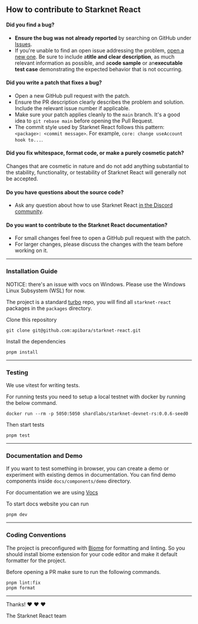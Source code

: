 ## How to contribute to Starknet React

#### **Did you find a bug?**

* **Ensure the bug was not already reported** by searching on GitHub under [Issues](https://github.com/apibara/starknet-react/issues).
* If you're unable to find an open issue addressing the problem, [open a new one](https://github.com/apibara/starknet-react/issues/new). Be sure to include a**title and clear description**, as much relevant information as possible, and a**code sample** or an**executable test case** demonstrating the expected behavior that is not occurring.

#### **Did you write a patch that fixes a bug?**

* Open a new GitHub pull request with the patch.
* Ensure the PR description clearly describes the problem and solution. Include the relevant issue number if applicable.
* Make sure your patch applies cleanly to the `main` branch. It's a good idea to `git rebase main` before opening the Pull Request.
* The commit style used by Starknet React follows this pattern: `<package>: <commit message>`. For example, `core: change useAccount hook to...`.

#### **Did you fix whitespace, format code, or make a purely cosmetic patch?**

Changes that are cosmetic in nature and do not add anything substantial to the stability, functionality, or testability of Starknet React will generally not be accepted.

#### **Do you have questions about the source code?**

* Ask any question about how to use Starknet React [in the Discord community](https://discord.gg/m7B92CNFNt).

#### **Do you want to contribute to the Starknet React documentation?**

* For small changes feel free to open a GitHub pull request with the patch.
* For larger changes, please discuss the changes with the team before working on it.

---

### Installation Guide

NOTICE: there's an issue with vocs on Windows. Please use the Windows Linux Subsystem (WSL) for now.

The project is a standard [turbo](https://turbo.build/repo/docs) repo, you will find all `starknet-react` packages in the `packages` directory.

Clone this repository

```
git clone git@github.com:apibara/starknet-react.git
```

Install the dependencies

```
pnpm install
```

---

### Testing

We use vitest for writing tests.

For running tests you need to setup a local testnet with docker by running the below command.

```
docker run --rm -p 5050:5050 shardlabs/starknet-devnet-rs:0.0.6-seed0
```

Then start tests

```
pnpm test
```

---

### Documentation and Demo

If you want to test something in browser, you can create a demo or experiment with existing demos in documentation. You can find demo components inside `docs/components/demo` directory.

For documentation we are using [Vocs](https://vocs.dev/)

To start docs website you can run

```
pnpm dev
```

---

### Coding Conventions

The project is preconfigured with [Biome](https://biomejs.dev/) for formatting and linting. So you should install biome extension for your code editor and make it default formatter for the project.

Before opening a PR make sure to run the following commands.

```
pnpm lint:fix
pnpm format
```

---

Thanks! ❤️ ❤️ ❤️

The Starknet React team
